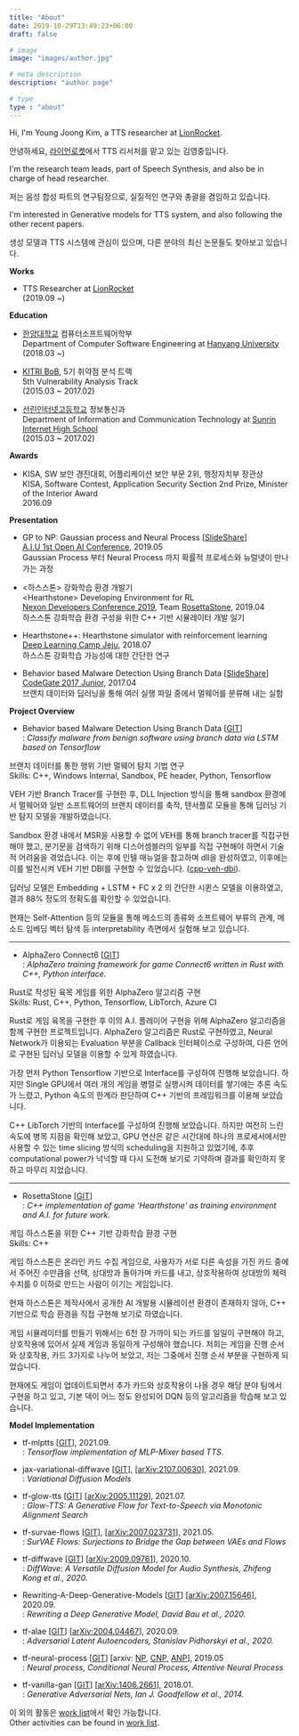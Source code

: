 ```yaml
---
title: "About"
date: 2019-10-29T13:49:23+06:00
draft: false

# image
image: "images/author.jpg"

# meta description
description: "author page"

# type
type : "about"
---
```


Hi, I'm Young Joong Kim, a TTS researcher at [LionRocket](https://lionrocket.ai).

안녕하세요, [라이언로켓](https://lionrocket.ai)에서 TTS 리서처를 맡고 있는 김영중입니다.

I'm the research team leads, part of Speech Synthesis, and also be in charge of head researcher.

저는 음성 합성 파트의 연구팀장으로, 실질적인 연구와 총괄을 겸임하고 있습니다.

I'm interested in Generative models for TTS system, and also following the other recent papers.

생성 모델과 TTS 시스템에 관심이 있으며, 다른 분야의 최신 논문들도 찾아보고 있습니다.

**Works**

- TTS Researcher at [LionRocket](https://lionrocket.ai) \
(2019.09 ~)

**Education**

- [한양대학교](https://www.hanyang.ac.kr) 컴퓨터소프트웨어학부  \
Department of Computer Software Engineering at [Hanyang University](https://www.hanyang.ac.kr) \
(2018.03 ~)

- [KITRI BoB](https://www.kitribob.kr/), 5기 취약점 분석 트랙 \
5th Vulnerability Analysis Track \
(2015.03 ~ 2017.02)

- [선린인터넷고등학교](http://sunrint.hs.kr/) 정보통신과 \
Department of Information and Communication Technology at [Sunrin Internet High School](http://sunrint.hs.kr) \
(2015.03 ~ 2017.02)

**Awards**

- KISA, SW 보안 경진대회, 어플리케이션 보안 부문 2위, 행정자치부 장관상 \
KISA, Software Contest, Application Security Section 2nd Prize, Minister of the Interior Award \
2016.09

**Presentation**

- GP to NP: Gaussian process and Neural Process [[SlideShare](https://www.slideshare.net/YoungJoongKim1/gp-to-np-gaussian-process-and-neural-process-230289387)] \
[A.I.U 1st Open AI Conference](https://festa.io/events/288), 2019.05 \
Gaussian Process 부터 Neural Process 까지 확률적 프로세스와 뉴럴넷이 만나가는 과정

- <하스스톤> 강화학습 환경 개발기 \
\<Hearthstone\> Developing Environment for RL \
[Nexon Developers Conference 2019](https://ndc.nexon.com/main), Team [RosettaStone](https://github.com/utilForever/RosettaStone), 2019.04 \
하스스톤 강화학습 환경 구성을 위한 C++ 기반 시뮬레이터 개발 일기

- Hearthstone++: Hearthstone simulator with reinforcement learning \
[Deep Learning Camp Jeju](http://jeju.dlcamp.org/2018/), 2018.07 \
하스스톤 강화학습 가능성에 대한 간단한 연구

- Behavior based Malware Detection Using Branch Data [[SlideShare](https://www.slideshare.net/YoungJoongKim1/behavior-based-malware-detection-using-branch-data-230288166)]\
[CodeGate 2017 Junior](https://www.codegate.org/), 2017.04 \
브랜치 데이터와 딥러닝을 통해 여러 실행 파일 중에서 멀웨어를 분류해 내는 실험

**Project Overview**

- Behavior based Malware Detection Using Branch Data [[GIT](https://github.com/revsic/tf-branch-malware)] \
: *Classify malware from benign software using branch data via LSTM based on Tensorflow*

브랜치 데이터를 통한 행위 기반 멀웨어 탐지 기법 연구 \
Skills: C++, Windows Internal, Sandbox, PE header, Python, Tensorflow

VEH 기반 Branch Tracer를 구현한 후, DLL Injection 방식을 통해 sandbox 환경에서 멀웨어와 일반 소프트웨어의 브랜치 데이터를 축적, 텐서플로 모듈을 통해 딥러닝 기반 탐지 모델을 개발하였습니다.

Sandbox 환경 내에서 MSR을 사용할 수 없어 VEH를 통해 branch tracer를 직접구현해야 했고, 분기문을 검색하기 위해 디스어셈블러의 일부를 직접 구현해야 하면서 기술적 어려움을 겪었습니다. 이는 후에 인텔 매뉴얼을 참고하며 dll을 완성하였고, 이후에는 이를 발전시켜 VEH 기반 DBI를 구현할 수 있었습니다. ([cpp-veh-dbi](https://github.com/revsic/cpp-veh-dbi)).

딥러닝 모델은 Embedding + LSTM + FC x 2 의 간단한 시퀸스 모델을 이용하였고, 결과 88% 정도의 정확도를 확인할 수 있었습니다.

현재는 Self-Attention 등의 모듈을 통해 메소드의 종류와 소프트웨어 부류의 관계, 메소드 임베딩 벡터 탐색 등 interpretability 측면에서 실험해 보고 있습니다.

---

- AlphaZero Connect6 [[GIT](https://github.com/revsic/AlphaZero-Connect6)] \
: *AlphaZero training framework for game Connect6 written in Rust with C++, Python interface.*

Rust로 작성된 육목 게임를 위한 AlphaZero 알고리즘 구현 \
Skills: Rust, C++, Python, Tensorflow, LibTorch, Azure CI

Rust로 게임 육목을 구현한 후 이의 A.I. 플레이어 구현을 위해 AlphaZero 알고리즘을 함께 구현한 프로젝트입니다. AlphaZero 알고리즘은 Rust로 구현하였고, Neural Network가 이용되는 Evaluation 부분을 Callback 인터페이스로 구성하여, 다른 언어로 구현된 딥러닝 모델을 이용할 수 있게 하였습니다.

가장 먼저 Python Tensorflow 기반으로 Interface를 구성하여 진행해 보았습니다. 하지만 Single GPU에서 여러 개의 게임을 병렬로 실행시켜 데이터를 쌓기에는 추론 속도가 느렸고, Python 속도의 한계라 판단하여 C++ 기반의 프레임워크를 이용해 보았습니다.

C++ LibTorch 기반의 Interface를 구성하여 진행해 보았습니다. 하지만 여전히 느린 속도에 병목 지점을 확인해 보았고, GPU 연산은 같은 시간대에 하나의 프로세서에서만 사용할 수 있는 time slicing 방식의 scheduling을 지원하고 있었기에, 추후 computational power가 넉넉할 때 다시 도전해 보기로 기약하며 결과를 확인하지 못하고 마무리 지었습니다.

---

- RosettaStone [[GIT](https://github.com/utilForever/RosettaStone)] \
: *C++ implementation of game 'Hearthstone' as training environment and A.I. for future work.*

게임 하스스톤을 위한 C++ 기반 강화학습 환경 구현 \
Skills: C++

게임 하스스톤은 온라인 카드 수집 게임으로, 사용자가 서로 다른 속성을 가진 카드 중에서 주어진 수만큼을 선택, 상대방과 돌아가며 카드를 내고, 상호작용하여 상대방의 체력 수치를 0 이하로 만드는 사람이 이기는 게임입니다.

현재 하스스톤은 제작사에서 공개한 AI 개발용 시뮬레이션 환경이 존재하지 않아, C++ 기반으로 학습 환경을 직접 구현해 보기로 하였습니다.

게임 시뮬레이터를 만들기 위해서는 6천 장 가까이 되는 카드를 일일이 구현해야 하고, 상호작용에 있어서 실제 게임과 동일하게 구성해야 했습니다. 저희는 게임을 진행 순서와 상호작용, 카드 3가지로 나누어 보았고, 저는 그중에서 진행 순서 부분을 구현하게 되었습니다.

현재에도 게임이 업데이트되면서 추가 카드와 상호작용이 나올 경우 해당 분야 팀에서 구현을 하고 있고, 기본 덱이 어느 정도 완성되어 DQN 등의 알고리즘을 학습해 보고 있습니다.

**Model Implementation**
- tf-mlptts [[GIT](https://github.com/revsic/tf-mlptts)], 2021.09. \
: *Tensorflow implementation of MLP-Mixer based TTS.*

- jax-variational-diffwave [[GIT](https://github.com/revsic/jax-variational-diffwave)], [[arXiv:2107.00630](https://arxiv.org/abs/2107.00630)], 2021.09. \
: *Variational Diffusion Models*

- tf-glow-tts [[GIT](https://github.com/revsic/tf-glow-tts)] [[arXiv:2005.11129](https://arxiv.org/abs/2005.11129)], 2021.07. \
: *Glow-TTS: A Generative Flow for Text-to-Speech via Monotonic Alignment Search*

- tf-survae-flows [[GIT](https://github.com/revsic/tf-survae-flows)], [[arXiv:2007.023731](https://arxiv.org/abs/2007.02731)], 2021.05. \
: *SurVAE Flows: Surjections to Bridge the Gap between VAEs and Flows*

- tf-diffwave [[GIT](https://github.com/revsic/tf-diffwave)] [[arXiv:2009.09761](https://arxiv.org/abs/2009.09761)], 2020.10. \
: *DiffWave: A Versatile Diffusion Model for Audio Synthesis, Zhifeng Kong et al., 2020.*

- Rewriting-A-Deep-Generative-Models [[GIT](https://github.com/revsic/Rewriting-A-Deep-Generative-Models)] [[arXiv:2007.15646](https://arxiv.org/abs/2007.15646)], 2020.09. \
: *Rewriting a Deep Generative Model, David Bau et al., 2020.* 

- tf-alae [[GIT](https://github.com/revsic/tf-alae)] [[arXiv:2004.04467](https://arxiv.org/abs/2004.04467)], 2020.09. \
: *Adversarial Latent Autoencoders, Stanislav Pidhorskyi et al., 2020.*

- tf-neural-process [[GIT](https://github.com/revsic/tf-neural-process)] [arxiv: [NP](https://arxiv.org/abs/1807.01622), [CNP](https://arxiv.org/abs/1807.01613), [ANP](https://arxiv.org/abs/1901.05761)], 2019.05 \
: *Neural process, Conditional Neural Process, Attentive Neural Process*

- tf-vanilla-gan [[GIT](https://github.com/revsic/tf-vanilla-gan)] [[arXiv:1406.2661](https://arxiv.org/pdf/1406.2661.pdf)], 2018.01. \
: *Generative Adversarial Nets, Ian J. Goodfellow et al., 2014.*

이 외의 활동은 [work list](../blog/worklist)에서 확인 가능합니다. \
Other activities can be found in [work list](../blog/worklist).
